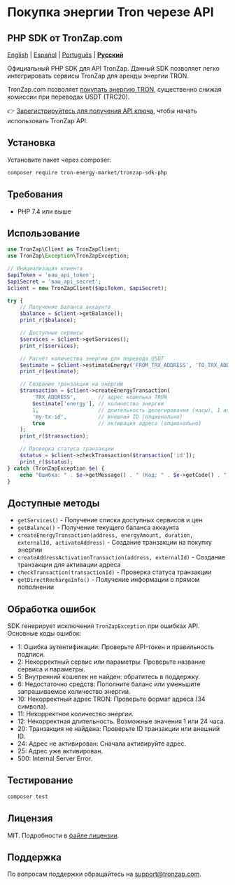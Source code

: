 # Покупка энергии Tron черезе API
## PHP SDK от TronZap.com

[English](README.md) | [Español](README.es.md) | [Português](README.pt-br.md) | **[Русский](README.ru.md)**

Официальный PHP SDK для API TronZap.
Данный SDK позволяет легко интегрировать сервисы TronZap для аренды энергии TRON.

TronZap.com позволяет [покупать энергию TRON](https://tronzap.com/), существенно снижая комиссии при переводах USDT (TRC20).

👉 [Зарегистрируйтесь для получения API ключа](https://tronzap.com), чтобы начать использовать TronZap API.

## Установка

Установите пакет через composer:

```bash
composer require tron-energy-market/tronzap-sdk-php
```

## Требования

- PHP 7.4 или выше

## Использование

```php
use TronZap\Client as TronZapClient;
use TronZap\Exception\TronZapException;

// Инициализация клиента
$apiToken = 'ваш_api_token';
$apiSecret = 'ваш_api_secret';
$client = new TronZapClient($apiToken, $apiSecret);

try {
    // Получение баланса аккаунта
    $balance = $client->getBalance();
    print_r($balance);

    // Доступные сервисы
    $services = $client->getServices();
    print_r($services);

    // Расчёт количества энергии для перевода USDT
    $estimate = $client->estimateEnergy('FROM_TRX_ADDRESS', 'TO_TRX_ADDRESS', 'TR7NHqjeKQxGTCi8q8ZY4pL8otSzgjLj6t');
    print_r($estimate);

    // Создание транзакции на энергию
    $transaction = $client->createEnergyTransaction(
        'TRX_ADDRESS',       // адрес кошелька TRON
        $estimate['energy'], // количество энергии
        1,                   // длительность делегирования (часы), 1 или 24
        'my-tx-id',          // внешний ID (опционально)
        true                 // активация адреса (опционально)
    );
    print_r($transaction);

    // Проверка статуса транзакции
    $status = $client->checkTransaction($transaction['id']);
    print_r($status);
} catch (TronZapException $e) {
    echo "Ошибка: " . $e->getMessage() . " (Код: " . $e->getCode() . ")\n";
}
```

## Доступные методы

- `getServices()` - Получение списка доступных сервисов и цен
- `getBalance()` - Получение текущего баланса аккаунта
- `createEnergyTransaction(address, energyAmount, duration, externalId, activateAddress)` - Создание транзакции на покупку энергии
- `createAddressActivationTransaction(address, externalId)` - Создание транзакции для активации адреса
- `checkTransaction(transactionId)` - Проверка статуса транзакции
- `getDirectRechargeInfo()` - Получение информации о прямом пополнении

## Обработка ошибок

SDK генерирует исключения `TronZapException` при ошибках API. Основные коды ошибок:

- 1: Ошибка аутентификации: Проверьте API-токен и правильность подписи.
- 2: Некорректный сервис или параметры: Проверьте название сервиса и параметры.
- 5: Внутренний кошелек не найден: обратитесь в поддержку.
- 6: Недостаточно средств: Пополните баланс или уменьшите запрашиваемое количество энергии.
- 10: Некорректный адрес TRON: Проверьте формат адреса (34 символа).
- 11: Некорректное количество энергии.
- 12: Некорректная длительность. Возможные значения 1 или 24 часа.
- 20: Транзакция не найдена: Проверьте ID транзакции или внешний ID.
- 24: Адрес не активирован: Сначала активируйте адрес.
- 25: Адрес уже активирован.
- 500: Internal Server Error.

## Тестирование

```bash
composer test
```

## Лицензия

MIT. Подробности в [файле лицензии](LICENSE).

## Поддержка

По вопросам поддержки обращайтесь на [support@tronzap.com](mailto:support@tronzap.com).
